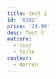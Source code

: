 ```yaml
---
title: test 2
id: '0102'
price: '24.90'
desc: Test 2
matiere:
  - cuir
  - toile
couleur:
  - marron
---
```

